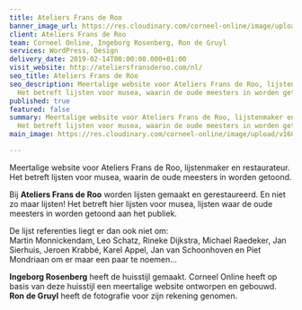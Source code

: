 ```yaml
---
title: Ateliers Frans de Roo
banner_image_url: https://res.cloudinary.com/corneel-online/image/upload/v1602859308/corneel/ateliersfransderoo_xysj3b.jpg
client: Ateliers Frans de Roo
team: Corneel Online, Ingeborg Rosenberg, Ron de Gruyl
services: WordPress, Design
delivery_date: 2019-02-14T00:00:00.000+01:00
visit_website: http://ateliersfransderoo.com/nl/
seo_title: Ateliers Frans de Roo
seo_description: Meertalige website voor Ateliers Frans de Roo, lijstenmaker en restaurateur.
  Het betreft lijsten voor musea, waarin de oude meesters in worden getoond.
published: true
featured: false
summary: Meertalige website voor Ateliers Frans de Roo, lijstenmaker en restaurateur.
  Het betreft lijsten voor musea, waarin de oude meesters in worden getoond.
main_image: https://res.cloudinary.com/corneel-online/image/upload/v1602859308/corneel/ateliersfransderoo_xysj3b.jpg

---
```

Meertalige website voor Ateliers Frans de Roo, lijstenmaker en restaurateur. Het betreft lijsten voor musea, waarin de oude meesters in worden getoond.

Bij **Ateliers Frans de Roo** worden lijsten gemaakt en gerestaureerd. En niet zo maar lijsten! Het betreft hier lijsten voor musea, lijsten waar de oude meesters in worden getoond aan het publiek.

De lijst referenties liegt er dan ook niet om:  
Martin Monnickendam, Leo Schatz, Rineke Dijkstra, Michael Raedeker, Jan Sierhuis, Jeroen Krabbé, Karel Appel, Jan van Schoonhoven en Piet Mondriaan om er maar een paar te noemen…

**Ingeborg Rosenberg** heeft de huisstijl gemaakt. Corneel Online heeft op basis van deze huisstijl een meertalige website ontworpen en gebouwd. **Ron de Gruyl** heeft de fotografie voor zijn rekening genomen.